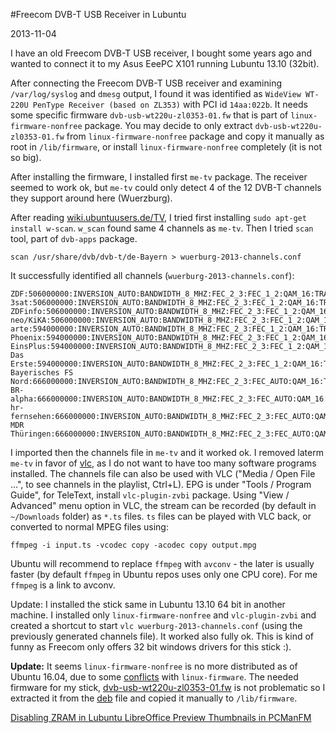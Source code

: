 #Freecom DVB-T USB Receiver in Lubuntu

2013-11-04

<!--- tags: linux -->

I have an old Freecom DVB-T USB receiver, I bought some years ago and wanted to connect it to my Asus EeePC X101 running Lubuntu 13.10 (32bit).

After connecting the Freecom DVB-T USB receiver and examining `/var/log/syslog` and `dmesg` output, I found it was identified as `WideView WT-220U PenType Receiver (based on ZL353)` with PCI id `14aa:022b`. It needs some specific firmware `dvb-usb-wt220u-zl0353-01.fw` that is part of `linux-firmware-nonfree` package. You may decide to only extract `dvb-usb-wt220u-zl0353-01.fw` from `linux-firmware-nonfree` package and copy it manually as root in `/lib/firmware`, or install `linux-firmware-nonfree` completely (it is not so big).

After installing the firmware, I installed first `me-tv` package. The receiver seemed to work ok, but `me-tv` could only detect 4 of the 12 DVB-T channels they support around here (Wuerzburg).

After reading [wiki.ubuntuusers.de/TV](http://wiki.ubuntuusers.de/TV), I tried first installing `sudo apt-get install w-scan`. `w_scan` found same 4 channels as `me-tv`. Then I tried `scan` tool, part of `dvb-apps` package.
```
scan /usr/share/dvb/dvb-t/de-Bayern > wuerburg-2013-channels.conf
```
It successfully identified all channels (`wuerburg-2013-channels.conf`):

```
ZDF:506000000:INVERSION_AUTO:BANDWIDTH_8_MHZ:FEC_2_3:FEC_1_2:QAM_16:TRANSMISSION_MODE_8K:GUARD_INTERVAL_1_4:HIERARCHY_NONE:545:546:514
3sat:506000000:INVERSION_AUTO:BANDWIDTH_8_MHZ:FEC_2_3:FEC_1_2:QAM_16:TRANSMISSION_MODE_8K:GUARD_INTERVAL_1_4:HIERARCHY_NONE:561:562:515
ZDFinfo:506000000:INVERSION_AUTO:BANDWIDTH_8_MHZ:FEC_2_3:FEC_1_2:QAM_16:TRANSMISSION_MODE_8K:GUARD_INTERVAL_1_4:HIERARCHY_NONE:577:578:516
neo/KiKA:506000000:INVERSION_AUTO:BANDWIDTH_8_MHZ:FEC_2_3:FEC_1_2:QAM_16:TRANSMISSION_MODE_8K:GUARD_INTERVAL_1_4:HIERARCHY_NONE:593:594:517
arte:594000000:INVERSION_AUTO:BANDWIDTH_8_MHZ:FEC_2_3:FEC_1_2:QAM_16:TRANSMISSION_MODE_8K:GUARD_INTERVAL_1_4:HIERARCHY_NONE:33:34:2
Phoenix:594000000:INVERSION_AUTO:BANDWIDTH_8_MHZ:FEC_2_3:FEC_1_2:QAM_16:TRANSMISSION_MODE_8K:GUARD_INTERVAL_1_4:HIERARCHY_NONE:49:50:3
EinsPlus:594000000:INVERSION_AUTO:BANDWIDTH_8_MHZ:FEC_2_3:FEC_1_2:QAM_16:TRANSMISSION_MODE_8K:GUARD_INTERVAL_1_4:HIERARCHY_NONE:97:98:6
Das Erste:594000000:INVERSION_AUTO:BANDWIDTH_8_MHZ:FEC_2_3:FEC_1_2:QAM_16:TRANSMISSION_MODE_8K:GUARD_INTERVAL_1_4:HIERARCHY_NONE:513:514:32
Bayerisches FS Nord:666000000:INVERSION_AUTO:BANDWIDTH_8_MHZ:FEC_2_3:FEC_AUTO:QAM_16:TRANSMISSION_MODE_8K:GUARD_INTERVAL_1_4:HIERARCHY_NONE:529:530:33
BR-alpha:666000000:INVERSION_AUTO:BANDWIDTH_8_MHZ:FEC_2_3:FEC_AUTO:QAM_16:TRANSMISSION_MODE_8K:GUARD_INTERVAL_1_4:HIERARCHY_NONE:561:562:35
hr-fernsehen:666000000:INVERSION_AUTO:BANDWIDTH_8_MHZ:FEC_2_3:FEC_AUTO:QAM_16:TRANSMISSION_MODE_8K:GUARD_INTERVAL_1_4:HIERARCHY_NONE:1041:1042:65
MDR Thüringen:666000000:INVERSION_AUTO:BANDWIDTH_8_MHZ:FEC_2_3:FEC_AUTO:QAM_16:TRANSMISSION_MODE_8K:GUARD_INTERVAL_1_4:HIERARCHY_NONE:1585:1586:99
```

I imported then the channels file in `me-tv` and it worked ok. I removed laterm `me-tv` in favor of  [vlc](http://wiki.ubuntuusers.de/VLC), as I do not want to have too many software programs installed. The channels file can also be used with VLC ("Media / Open File ...", to see channels in the playlist, Ctrl+L). EPG is under "Tools / Program Guide", for TeleText, install `vlc-plugin-zvbi` package. Using "View / Advanced" menu option in VLC, the stream can be recorded (by default in `~/Downloads` folder) as `*.ts` files. `ts` files can be played with VLC back, or converted to normal MPEG files using:

```
ffmpeg -i input.ts -vcodec copy -acodec copy output.mpg
```

Ubuntu will recommend to replace `ffmpeg` with `avconv` - the later is usually faster (by default `ffmpeg` in Ubuntu repos uses only one CPU core). For me `ffmpeg` is a link to avconv.

Update: I installed the stick same in Lubuntu 13.10 64 bit in another machine. I installed only `linux-firmware-nonfree` and `vlc-plugin-zvbi` and created a shortcut to start `vlc wuerburg-2013-channels.conf` (using the previously generated channels file). It worked also fully ok. This is kind of funny as Freecom only offers 32 bit windows drivers for this stick :).

**Update:** It seems `linux-firmware-nonfree` is no more distributed as of Ubuntu 16.04, due to some [conflicts](https://launchpad.net/ubuntu/xenial/amd64/linux-firmware-nonfree/1.16) with `linux-firmware`. The needed firmware for my stick, [dvb-usb-wt220u-zl0353-01.fw](blog/images/dvb-usb-wt220u-zl0353-01.fw) is not problematic so I extracted it from the [deb](http://launchpadlibrarian.net/182181877/linux-firmware-nonfree_1.16_all.deb) file and copied it manually to `/lib/firmware`.


<ins class='nfooter'><a rel='prev' id='fprev' href='#blog/2013/2013-11-06-Disabling-ZRAM-in-Lubuntu.md'>Disabling ZRAM in Lubuntu</a> <a rel='next' id='fnext' href='#blog/2013/2013-11-02-LibreOffice-Preview-Thumbnails-in-PCManFM.md'>LibreOffice Preview Thumbnails in PCManFM</a></ins>
